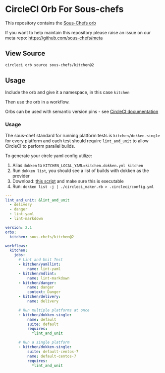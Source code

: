 # CircleCI Orb For Sous-chefs

This repository contains the [Sous-Chefs orb](https://circleci.com/orbs/registry/orb/sous-chefs/kitchen)

If you want to help maintain this repository please raise an issue on our meta repo: https://github.com/sous-chefs/meta

## View Source

```bash
circleci orb source sous-chefs/kitchen@2
```

## Usage

Include the orb and give it a namespace, in this case `kitchen`

Then use the orb in a workflow.

Orbs can be used with semantic version pins - see [CircleCI documentation](https://circleci.com/docs/2.0/creating-orbs/#semantic-versioning-in-orbs)

### Usage

The sous-chef standard for running platform tests is `kitchen/dokken-single` for every platform
and each test should require `lint_and_unit` to allow CircleCI to perform parallel builds.

To generate your circle yaml config utilize:

1. Alias `dokken` to `KITCHEN_LOCAL_YAML=kitchen.dokken.yml kitchen`
1. Run `dokken list`, you should see a list of builds with dokken as the provider
1. Download: [this script](https://github.com/sous-chefs/repo-management/blob/master/scripts/circleci_maker.rb) and make sure this is executable
1. Run: `dokken list -j | ./circleci_maker.rb > .circleci/config.yml`

```yaml
---
lint_and_unit: &lint_and_unit
  - delivery
  - danger
  - lint-yaml
  - lint-markdown

version: 2.1
orbs:
  kitchen: sous-chefs/kitchen@2

workflows:
  kitchen:
    jobs:
      # Lint and Unit Test
      - kitchen/yamllint:
          name: lint-yaml
      - kitchen/mdlint:
          name: lint-markdown
      - kitchen/danger:
          name: danger
          context: Danger
      - kitchen/delivery:
          name: delivery

      # Run multiple platforms at once
      - kitchen/dokken-single:
          name: default
          suite: default
          requires:
            *lint_and_unit

      # Run a single platform
      - kitchen/dokken-single:
          suite: default-centos-7
          name: default-centos-7
          requires:
            *lint_and_unit
```
